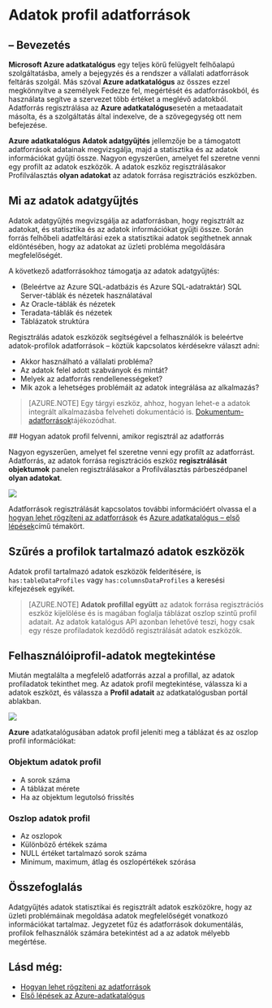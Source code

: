 <properties
    pageTitle="Hogyan adatok profil adatforrásokhoz"
    description="Ennek a kiemelés között tábla - és oszlop szintű adatok profilokat, amikor regisztrál az adatforrások Azure adatkatalógusában és a profilok használatáról az adatforrások megértéséhez cikk."
    services="data-catalog"
    documentationCenter=""
    authors="spelluru"
    manager="NA"
    editor=""
    tags=""/>
<tags
    ms.service="data-catalog"
    ms.devlang="NA"
    ms.topic="article"
    ms.tgt_pltfrm="NA"
    ms.workload="data-catalog"
    ms.date="09/13/2016"
    ms.author="spelluru"/>

# <a name="data-profile-data-sources"></a>Adatok profil adatforrások

## <a name="introduction"></a>– Bevezetés

**Microsoft Azure adatkatalógus** egy teljes körű felügyelt felhőalapú szolgáltatásba, amely a bejegyzés és a rendszer a vállalati adatforrások feltárás szolgál. Más szóval **Azure adatkatalógus** az összes ezzel megkönnyítve a személyek Fedezze fel, megértését és adatforrásokból, és használata segítve a szervezet több értéket a meglévő adatokból. Adatforrás regisztrálása az **Azure adatkatalógus**esetén a metaadatait másolta, és a szolgáltatás által indexelve, de a szövegegység ott nem befejezése.

**Azure adatkatalógus** **Adatok adatgyűjtés** jellemzője be a támogatott adatforrások adatainak megvizsgálja, majd a statisztika és az adatok információkat gyűjti össze. Nagyon egyszerűen, amelyet fel szeretne venni egy profilt az adatok eszközök. A adatok eszköz regisztrálásakor Profilválasztás **olyan adatokat** az adatok forrása regisztrációs eszközben.

## <a name="what-is-data-profiling"></a>Mi az adatok adatgyűjtés

Adatok adatgyűjtés megvizsgálja az adatforrásban, hogy regisztrált az adatokat, és statisztika és az adatok információkat gyűjti össze. Során forrás felhőbeli adatfeltárási ezek a statisztikai adatok segíthetnek annak eldöntésében, hogy az adatokat az üzleti probléma megoldására megfelelőségét.

<!-- In [How to discover data sources](data-catalog-how-to-discover.md), you learn about **Azure Data Catalog's** extensive search capabilities including searching for data assets that have a profile. See [How to include a data profile when registering a data source](#howto). -->

A következő adatforrásokhoz támogatja az adatok adatgyűjtés:

- (Beleértve az Azure SQL-adatbázis és Azure SQL-adatraktár) SQL Server-táblák és nézetek használatával
- Az Oracle-táblák és nézetek
- Teradata-táblák és nézetek
- Táblázatok struktúra

Regisztrálás adatok eszközök segítségével a felhasználók is beleértve adatok-profilok adatforrások – köztük kapcsolatos kérdésekre választ adni:

-   Akkor használható a vállalati probléma?
-   Az adatok felel adott szabványok és mintát?
-   Melyek az adatforrás rendellenességeket?
-   Mik azok a lehetséges problémáit az adatok integrálása az alkalmazás?

> [AZURE.NOTE] Egy tárgyi eszköz, ahhoz, hogyan lehet-e a adatok integrált alkalmazásba felveheti dokumentáció is. [Dokumentum-adatforrások](data-catalog-how-to-documentation.md)tájékozódhat.


<a name="howto"/>
## <a name="how-to-include-a-data-profile-when-registering-a-data-source"></a>Hogyan adatok profil felvenni, amikor regisztrál az adatforrás

Nagyon egyszerűen, amelyet fel szeretne venni egy profilt az adatforrást. Adatforrás, az adatok forrása regisztrációs eszköz **regisztrálását objektumok** panelen regisztrálásakor a Profilválasztás párbeszédpanel **olyan adatokat**.

![](media\data-catalog-data-profile\data-catalog-register-profile.png)

Adatforrások regisztrálását kapcsolatos további információért olvassa el a [hogyan lehet rögzíteni az adatforrások](data-catalog-how-to-register.md) és [Azure adatkatalógus – első lépések](data-catalog-get-started.md)című témakört.


## <a name="filtering-on-data-assets-that-include-data-profiles"></a>Szűrés a profilok tartalmazó adatok eszközök
Adatok profil tartalmazó adatok eszközök felderítésére, is `has:tableDataProfiles` vagy `has:columnsDataProfiles` a keresési kifejezések egyikét.

> [AZURE.NOTE] **Adatok profillal együtt** az adatok forrása regisztrációs eszköz kijelölése és is magában foglalja táblázat oszlop szintű profil adatait. Az adatok katalógus API azonban lehetővé teszi, hogy csak egy része profiladatok kezdődő regisztrálását adatok eszközök.

## <a name="viewing-data-profile-information"></a>Felhasználóiprofil-adatok megtekintése

Miután megtalálta a megfelelő adatforrás azzal a profillal, az adatok profiladatok tekinthet meg. Az adatok profil megtekintése, válassza ki a adatok eszközt, és válassza a **Profil adatait** az adatkatalógusban portál ablakban.

![](media\data-catalog-data-profile\data-catalog-view.png)

**Azure** adatkatalógusában adatok profil jeleníti meg a táblázat és az oszlop profil információkat:

### <a name="object-data-profile"></a>Objektum adatok profil

-   A sorok száma
-   A táblázat mérete
-   Ha az objektum legutolsó frissítés

### <a name="column-data-profile"></a>Oszlop adatok profil

- Az oszlopok
- Különböző értékek száma
- NULL értéket tartalmazó sorok száma
- Minimum, maximum, átlag és oszlopértékek szórása

## <a name="summary"></a>Összefoglalás
Adatgyűjtés adatok statisztikai és regisztrált adatok eszközökre, hogy az üzleti problémáinak megoldása adatok megfelelőségét vonatkozó információkat tartalmaz. Jegyzetet fűz és adatforrások dokumentálás, profilok felhasználók számára betekintést ad a az adatok mélyebb megértése.


## <a name="see-also"></a>Lásd még:
-   [Hogyan lehet rögzíteni az adatforrások](data-catalog-how-to-register.md)
-   [Első lépések az Azure-adatkatalógus](data-catalog-get-started.md)
